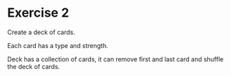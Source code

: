 # Exercise 2

Create a deck of cards.

Each card has a type and strength.

Deck has a collection of cards, it can remove first and last card and shuffle the deck of cards.
